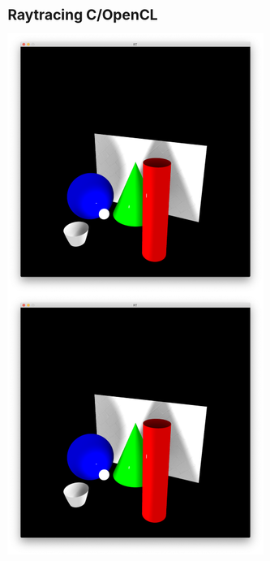 # Raytracing C/OpenCL
<img align="left" src="pic/ambient.png" />
<img align="right" src="pic/ambient.png" />
